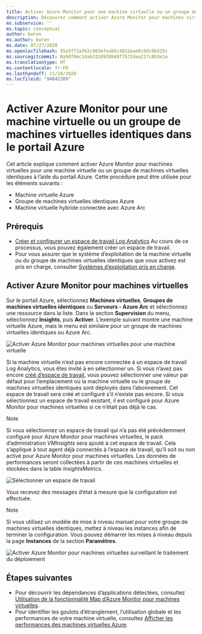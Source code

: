 ```yaml
---
title: Activer Azure Monitor pour une machine virtuelle ou un groupe de machines virtuelles identiques dans le portail Azure
description: Découvrez comment activer Azure Monitor pour machines virtuelles sur une machine virtuelle ou un groupe de machines virtuelles identiques à l’aide du portail Azure.
ms.subservice: ''
ms.topic: conceptual
author: bwren
ms.author: bwren
ms.date: 07/27/2020
ms.openlocfilehash: 55e5ff2af62c903efeab5c4932eae0c9dc9b535c
ms.sourcegitcommit: 0a9df8ec14ab332d939b49f7b72dea217c8b3e1e
ms.translationtype: HT
ms.contentlocale: fr-FR
ms.lasthandoff: 11/18/2020
ms.locfileid: "94842309"
---
```

# <a name="enable-azure-monitor-for-single-virtual-machine-or-virtual-machine-scale-set-in-the-azure-portal"></a>Activer Azure Monitor pour une machine virtuelle ou un groupe de machines virtuelles identiques dans le portail Azure
Cet article explique comment activer Azure Monitor pour machines virtuelles pour une machine virtuelle ou un groupe de machines virtuelles identiques à l’aide du portail Azure. Cette procédure peut être utilisée pour les éléments suivants :

- Machine virtuelle Azure
- Groupe de machines virtuelles identiques Azure
- Machine virtuelle hybride connectée avec Azure Arc

## <a name="prerequisites"></a>Prérequis

- [Créer et configurer un espace de travail Log Analytics](vminsights-configure-workspace.md) Au cours de ce processus, vous pouvez également créer un espace de travail.
- Pour vous assurer que le système d’exploitation de la machine virtuelle ou du groupe de machines virtuelles identiques que vous activez est pris en charge, consulter [Systèmes d’exploitation pris en charge](vminsights-enable-overview.md#supported-operating-systems). 

## <a name="enable-azure-monitor-for-vms"></a>Activer Azure Monitor pour machines virtuelles

Sur le portail Azure, sélectionnez **Machines virtuelles**, **Groupes de machines virtuelles identiques** ou **Serveurs - Azure Arc** et sélectionnez une ressource dans la liste. Dans la section **Supervision** du menu, sélectionnez **Insights**, puis **Activer**. L’exemple suivant montre une machine virtuelle Azure, mais le menu est similaire pour un groupe de machines virtuelles identiques ou Azure Arc.

![Activer Azure Monitor pour machines virtuelles pour une machine virtuelle](media/vminsights-enable-single-vm/enable-vminsights-vm-portal.png)

Si la machine virtuelle n’est pas encore connectée à un espace de travail Log Analytics, vous êtes invité à en sélectionner un. Si vous n’avez pas encore [créé d’espace de travail](../../azure-monitor/learn/quick-create-workspace.md), vous pouvez sélectionner une valeur par défaut pour l’emplacement où la machine virtuelle ou le groupe de machines virtuelles identiques sont déployés dans l’abonnement. Cet espace de travail sera créé et configuré s’il n’existe pas encore. Si vous sélectionnez un espace de travail existant, il est configuré pour Azure Monitor pour machines virtuelles si ce n’était pas déjà le cas.

> [!NOTE]
> Si vous sélectionnez un espace de travail qui n’a pas été précédemment configuré pour Azure Monitor pour machines virtuelles, le pack d’administration *VMInsights* sera ajouté à cet espace de travail. Cela s’applique à tout agent déjà connectés à l’espace de travail, qu’il soit ou non activé pour Azure Monitor pour machines virtuelles. Les données de performances seront collectées à partir de ces machines virtuelles et stockées dans la table *InsightsMetrics*.

![Sélectionner un espace de travail](media/vminsights-configure-workspace/select-workspace.png)

Vous recevez des messages d’état à mesure que la configuration est effectuée.

>[!NOTE]
>Si vous utilisez un modèle de mise à niveau manuel pour votre groupe de machines virtuelles identiques, mettez à niveau les instances afin de terminer la configuration. Vous pouvez démarrer les mises à niveau depuis la page **Instances** de la section **Paramètres**.

![Activer Azure Monitor pour machines virtuelles surveillant le traitement du déploiement](media/vminsights-enable-single-vm/onboard-vminsights-vm-portal-status.png)



## <a name="next-steps"></a>Étapes suivantes

* Pour découvrir les dépendances d’applications détectées, consultez [Utilisation de la fonctionnalité Map d’Azure Monitor pour machines virtuelles](vminsights-maps.md). 
* Pour identifier les goulots d’étranglement, l’utilisation globale et les performances de votre machine virtuelle, consultez [Afficher les performances des machines virtuelles Azure](vminsights-performance.md).
